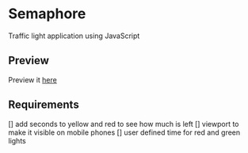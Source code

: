 # Semaphore
Traffic light application using JavaScript

## Preview
Preview it [here](https://rawgit.com/happyHooman/Semaphore/master/index.html)

## Requirements
 [] add seconds to yellow and red to see how much is left
 [] viewport to make it visible on mobile phones
 [] user defined time for red and green lights

